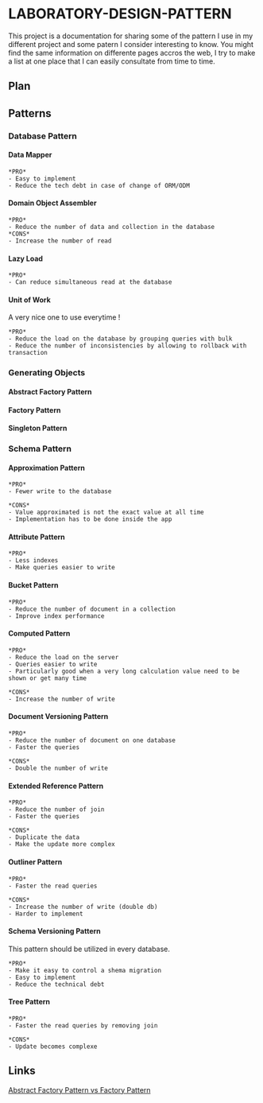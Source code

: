 # LABORATORY-DESIGN-PATTERN

This project is a documentation for sharing some of the pattern I use in my different project and some patern I consider interesting to know. You might find the same information on differente pages accros the web, I try to make a list at one place that I can easily consultate from time to time.

## Plan

## Patterns

### Database Pattern

#### Data Mapper

```
*PRO*
- Easy to implement
- Reduce the tech debt in case of change of ORM/ODM
```

#### Domain Object Assembler

```
*PRO*
- Reduce the number of data and collection in the database
*CONS*
- Increase the number of read
```

#### Lazy Load

```
*PRO*
- Can reduce simultaneous read at the database
```

#### Unit of Work

A very nice one to use everytime !

```
*PRO*
- Reduce the load on the database by grouping queries with bulk
- Reduce the number of inconsistencies by allowing to rollback with transaction
```

### Generating Objects

#### Abstract Factory Pattern
#### Factory Pattern
#### Singleton Pattern

### Schema Pattern

#### Approximation Pattern

```
*PRO*
- Fewer write to the database

*CONS*
- Value approximated is not the exact value at all time
- Implementation has to be done inside the app
```

#### Attribute Pattern

```
*PRO*
- Less indexes
- Make queries easier to write
```

#### Bucket Pattern

```
*PRO*
- Reduce the number of document in a collection
- Improve index performance
```

#### Computed Pattern

```
*PRO*
- Reduce the load on the server
- Queries easier to write
- Particularly good when a very long calculation value need to be shown or get many time

*CONS*
- Increase the number of write
```

#### Document Versioning Pattern

```
*PRO*
- Reduce the number of document on one database
- Faster the queries

*CONS*
- Double the number of write
```

#### Extended Reference Pattern

```
*PRO*
- Reduce the number of join
- Faster the queries

*CONS*
- Duplicate the data
- Make the update more complex
```

#### Outliner Pattern

```
*PRO*
- Faster the read queries

*CONS*
- Increase the number of write (double db)
- Harder to implement
```

#### Schema Versioning Pattern

This pattern should be utilized in every database.

```
*PRO*
- Make it easy to control a shema migration
- Easy to implement
- Reduce the technical debt
```

#### Tree Pattern

```
*PRO*
- Faster the read queries by removing join

*CONS*
- Update becomes complexe
```

## Links

[Abstract Factory Pattern vs Factory Pattern](https://pediaa.com/what-is-the-difference-between-factory-pattern-and-abstract-factory-pattern/)
